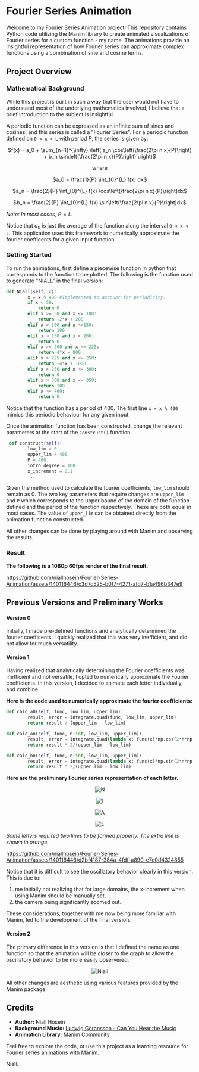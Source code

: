 # Fourier Series Animation

Welcome to my Fourier Series Animation project! This repository contains Python code utilizing the Manim library to create animated visualizations of Fourier series for a custom function - my name. The animations provide an insightful representation of how Fourier series can approximate complex functions using a combination of sine and cosine terms. 

## Project Overview

### Mathematical Background
While this project is built in such a way that the user would not have to understand most of the underlying mathematics involved, I believe that a brief introduction to the subject is insightful. 

A periodic function can be expressed as an infinite sum of sines and cosines, and this series is called a "Fourier Series". For a periodic function defined on `0 < x < L` with period $P$, the series is given by:

<div align="center">
  
$f(x) = a_0 + \sum_{n=1}^{\infty} \left( a_n \cos\left(\frac{2\pi n x}{P}\right) + b_n \sin\left(\frac{2\pi n x}{P}\right) \right)$

where 

$a_0 = \frac{1}{P} \int_{0}^{L} f(x) dx$

$a_n = \frac{2}{P} \int_{0}^{L} f(x) \cos\left(\frac{2\pi n x}{P}\right)dx$

$b_n = \frac{2}{P} \int_{0}^{L} f(x) \sin\left(\frac{2\pi n x}{P}\right)dx$

</div>

_Note: In most cases,_ $P = L$.

Notice that $a_0$ is just the average of the function along the interval `0 < x < L`. This application uses this framework to numerically approximate the fourier coefficents for a given input function. 

### Getting Started
To run the animations, first define a piecewise function in python that corresponds to the function to be plotted. The following is the function used to generate "NIALL" in the final version:

~~~python
def Niall(self, x):
        x = x % 400 #Implemented to account for periodicity.
        if x < 50:
            return 0
        elif x >= 50 and x <= 100:
            return -2*x + 200
        elif x > 100 and x <=150:
            return 100
        elif x > 150 and x < 200:
            return 0
        elif x >= 200 and x <= 225:
            return 4*x - 800
        elif x > 225 and x <= 250:
            return -4*x + 1000
        elif x > 250 and x <= 300:
            return 0 
        elif x > 300 and x <= 350:
            return 100
        elif x <= 400:
            return 0
~~~

Notice that the function has a period of 400. The first line `x = x % 400` mimics this periodic behaviour for any given input.

Once the animation function has been constructed, change the relevant parameters at the start of the `Construct()` function.

~~~python
 def construct(self):
        low_lim = 0
        upper_lim = 400
        P = 400
        intro_degree = 100
        x_increment = 0.1
        ...
~~~

Given the method used to calculate the fourier coefficients, `low_lim` should remain as 0. The two key parameters that require changes are `upper_lim` and `P` which corresponds to the upper bound of the domain of the function defined and the period of the function respectively. These are both equal in most cases. The value of `upper_lim` can be obtained directly from the animation function constructed.

All other changes can be done by playing around with Manim and observing the results.

### Result

**The following is a 1080p 60fps render of the final result.**


https://github.com/niallhosein/Fourier-Series-Animation/assets/140116446/c3d7c525-b0f7-4271-afd7-b1a496b347e9




## Previous Versions and Preliminary Works
#### Version 0
Initially, I made pre-defined functions and analytically determined the fourier coefficents. I quickly realized that this was very inefficient, and did not allow for much versatility. 

#### Version 1
Having realized that analytically determining the Fourier coefficients was inefficient and not versatile, I opted to numerically approximate the Fourier coefficients. In this version, I decided to animate each letter individually, and combine. 

**Here is the code used to numerically approximate the fourier coefficients:**

~~~python
def calc_a0(self, func, low_lim, upper_lim):        
        result, error = integrate.quad(func, low_lim, upper_lim)
        return result / (upper_lim - low_lim)

def calc_an(self, func, n:int, low_lim, upper_lim):
        result, error = integrate.quad(lambda x: func(x)*np.cos(2*n*np.pi*x / (upper_lim-low_lim)), low_lim, upper_lim)
        return result * 2/(upper_lim - low_lim)

def calc_bn(self, func, n:int, low_lim, upper_lim):
        result, error = integrate.quad(lambda x: func(x)*np.sin(2*n*np.pi*x / (upper_lim-low_lim)), low_lim, upper_lim)
        return result * 2/(upper_lim - low_lim)
~~~

**Here are the preliminary Fourier series representation of each letter.**

<div align="center">

![N](https://github.com/niallhosein/Fourier-Series-Animation/assets/140116446/61b8fddf-15c7-45e4-bf15-4fe77105e2fd)

![I](https://github.com/niallhosein/Fourier-Series-Animation/assets/140116446/651df2de-d26d-4cfb-b801-4d6ad240f819)

![A](https://github.com/niallhosein/Fourier-Series-Animation/assets/140116446/8ac76c87-9c29-4d93-b4b8-23d680876504)

![L](https://github.com/niallhosein/Fourier-Series-Animation/assets/140116446/c1e466f7-f3e1-4eeb-b768-a6ff228176a4)

</div>

_Some letters required two lines to be formed properly. The extra line is shown in orange._

https://github.com/niallhosein/Fourier-Series-Animation/assets/140116446/d2bf4187-384a-4fdf-a890-e7e0d4324855

Notice that it is difficult to see the oscillatory behavior clearly in this version. This is due to:
1) me initially not realizing that for large domains, the x-increment when using Manim should be manually set.
2) the camera being significantly zoomed out.

These considerations, together with me now being more familiar with Manim, led to the development of the final version.

#### Version 2

The primary difference in this version is that I defined the name as one function so that the animation will be closer to the graph to allow the oscillatory behavior to be more easily observered. 

<div align="center">

![Niall](https://github.com/niallhosein/Fourier-Series-Animation/assets/140116446/c3f16559-3989-4dbb-b82a-b4fe015f03f2)

</div>

All other changes are aesthetic using various features provided by the Manim package. 

## Credits
- **Author:** Niall Hosein
- **Background Music:** [Ludwig Göransson - Can You Hear the Music](#)
- **Animation Library:** [Manim Community](https://github.com/ManimCommunity/manim)

Feel free to explore the code, or use this project as a learning resource for Fourier series animations with Manim.

Niall.
